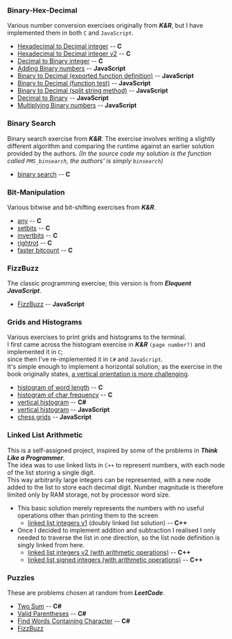 ### Binary-Hex-Decimal  
 Various number conversion exercises originally from _**K&R**_, but I have implemented them in both `C` and `JavaScript`.
  * [Hexadecimal to Decimal integer](Binary-Hex-Decimal/C/CPROG_ex2-3_hex_to_integer.c) -- **C**
  * [Hexadecimal to Decimal integer v2](Binary-Hex-Decimal/C/hex_to_decimal.c) -- **C**
  * [Decimal to Binary integer](Binary-Hex-Decimal/C/decimal_to_binary.c) -- **C**
  * [Adding Binary numbers](Binary-Hex-Decimal/JavaScript/adding_binary_numbers.js) -- **JavaScript**
  * [Binary to Decimal (exported function definition)](Binary-Hex-Decimal/JavaScript/binary-to-decimal_function.js) -- **JavaScript**
  * [Binary to Decimal (function test)](Binary-Hex-Decimal/JavaScript/binary-to-decimal_test.js) -- **JavaScript**
  * [Binary to Decimal (split string method)](Binary-Hex-Decimal/JavaScript/binary-to-decimal_split_string_method.js) -- **JavaScript**
  * [Decimal to Binary](Binary-Hex-Decimal/JavaScript/decimal-to-binary.js) -- **JavaScript**
  * [Multiplying Binary numbers](Binary-Hex-Decimal/JavaScript/multiplying-binary-numbers.js) -- **JavaScript**

### Binary Search  
Binary search exercise from _**K&R**_. The exercise involves writing a slightly different algorithm and comparing the runtime against an earlier solution provided by the authors. *(In the source code my solution is the function called `PMS_binsearch`, the authors' is simply `binsearch`)*  
  * [binary search](Binary-Search/CPROG_ex3-1_PMS_binsearch.c) -- **C**

### Bit-Manipulation  
Various bitwise and bit-shifting exercises from _**K&R**_.
  * [any](Bit-Manipulation/CPROG_ex2-5_any.c) -- **C**
  * [setbits](Bit-Manipulation/CPROG_ex2-6_setbits.c) -- **C**
  * [invertbits](Bit-Manipulation/CPROG_ex2-7_invertbits.c) -- **C**
  * [rightrot](Bit-Manipulation/CPROG_ex2-8_rightrot.c) -- **C**
  * [faster bitcount](Bit-Manipulation/CPROG_ex2-9_faster_bitcount.c) -- **C**

### FizzBuzz  
The classic programming exercise; this version is from _**Eloquent JavaScript**_.
  * [FizzBuzz](Fizz-Buzz/FizzBuzz.js) -- **JavaScript**

### Grids and Histograms
Various exercises to print grids and histograms to the terminal.  
I first came across the histogram exercise in _**K&R**_ `(page number?)` and implemented it in `C`;  
since then I've re-implemented it in `C#` and `JavaScript`.  
It's simple enough to implement a horizontal solution; as the exercise in the book originally states, [a vertical orientation is more challenging](Grids-and-Histograms/CPROG_ex1-13_histogram_lengths_of_words.c#L4).

  * [histogram of word length](Grids-and-Histograms/C/CPROG_ex1-13_histogram_lengths_of_words.c) -- **C**
  * [histogram of char frequency](Grids-and-Histograms/C/CPROG_ex1-14_histogram_char_frequency.c) -- **C**
  * [vertical histogram](Grids-and-Histograms/CSharp/histogram.cs) -- **C#**
  * [vertical histogram](Grids-and-Histograms/JavaScript/js_histograms.js) -- **JavaScript**
  * [chess grids](Grids-and-Histograms/JavaScript/chess_grids.js) -- **JavaScript**

### Linked List Arithmetic
This is a self-assigned project, inspired by some of the problems in _**Think Like a Programmer**_.  
The idea was to use linked lists in `C++` to represent numbers, with each node of the list storing a single digit.  
This way arbitrarily large integers can be represented, with a new node added to the list to store each decimal digit. Number magnitude is therefore limited only by RAM storage, not by processor word size.  

  * This basic solution merely represents the numbers with no useful operations other than printing them to the screen
    * [linked list integers v1](Linked-List-Arithmetic/Double-Linked-List-Numbers/TLAP_double_linked_list_numbers.cpp) (doubly linked list solution) -- **C++**
  * Once I decided to implement addition and subtraction I realised I only needed to traverse the list in one direction, so the list node definition is singly linked from here.
    * [linked list integers v2 (with arithmetic operations)](Linked-List-Arithmetic/Linked-List-Numbers/TLAP_linked_list_numbers.cpp) -- **C++**
    * [linked list signed integers (with arithmetic operations)](Linked-List-Arithmetic/Linked-List-Numbers-Signed/TLAP_linked_list_numbers_signed.cpp) -- **C++**

### Puzzles
These are problems chosen at random from _**LeetCode**_.
  * [Two Sum](Puzzles/CSharp/1_two_sum.cs) -- **C#**
  * [Valid Parentheses](Puzzles/CSharp/20_valid_parentheses.cs) -- **C#**
  * [Find Words Containing Character](Puzzles/CSharp/2942_find_words_containing_character.cs) -- **C#**
  * [FizzBuzz](Puzzles/JavaScript/FizzBuzz.js)
